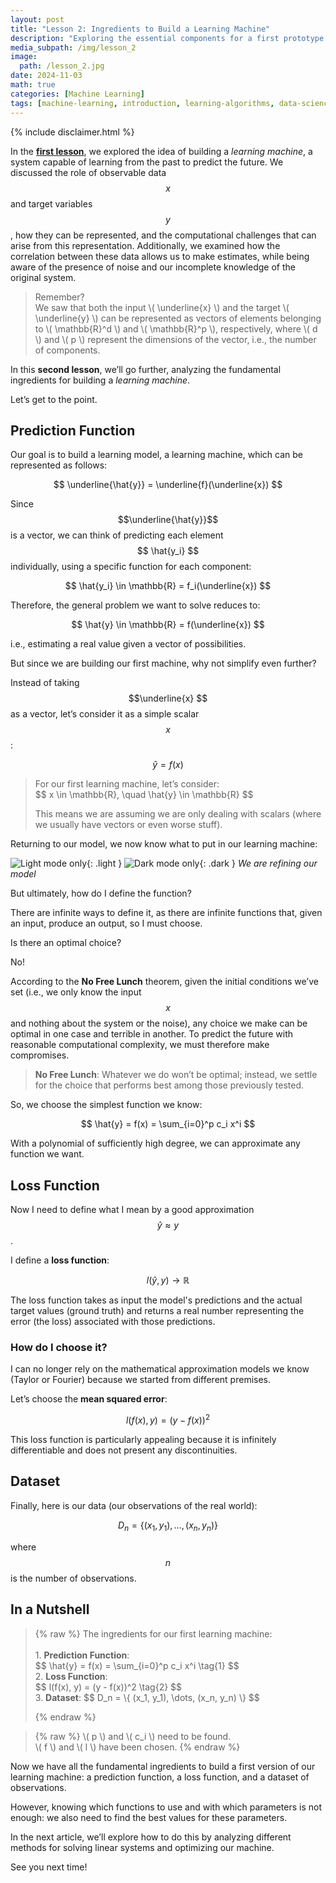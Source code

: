 ```yaml
---
layout: post
title: "Lesson 2: Ingredients to Build a Learning Machine"
description: "Exploring the essential components for a first prototype of a learning machine"
media_subpath: /img/lesson_2
image:
  path: /lesson_2.jpg
date: 2024-11-03
math: true
categories: [Machine Learning]
tags: [machine-learning, introduction, learning-algorithms, data-science, ai-basics, model-training, ml-theory]     # TAG names should always be lowercase
---
```


{% include disclaimer.html %}

In the **[first lesson](../lezione_1)**, we explored the idea of building a *learning machine*, a system capable of learning from the past to predict the future. We discussed the role of observable data $$ x $$ and target variables $$ y $$, how they can be represented, and the computational challenges that can arise from this representation. Additionally, we examined how the correlation between these data allows us to make estimates, while being aware of the presence of noise and our incomplete knowledge of the original system.

<blockquote class="prompt-tip">
Remember? <br>We saw that both the input \( \underline{x} \) and the target \( \underline{y} \) can be represented as vectors of elements belonging to \( \mathbb{R}^d \) and \( \mathbb{R}^p \), respectively, where \( d \) and \( p \) represent the dimensions of the vector, i.e., the number of components.
</blockquote>

In this **second lesson**, we’ll go further, analyzing the fundamental ingredients for building a *learning machine*.

Let’s get to the point.

<h2 id="predictor"><span class="me-2">Prediction Function</span><a href="#predictor" class="anchor text-muted"></a></h2>

Our goal is to build a learning model, a learning machine, which can be represented as follows:

$$
 \underline{\hat{y}} = \underline{f}(\underline{x})
$$

Since $$\underline{\hat{y}}$$ is a vector, we can think of predicting each element $$ \hat{y_i} $$ individually, using a specific function for each component:

$$
 \hat{y_i} \in \mathbb{R} = f_i(\underline{x})
$$

Therefore, the general problem we want to solve reduces to:

$$
 \hat{y} \in \mathbb{R} = f(\underline{x})
$$

i.e., estimating a real value given a vector of possibilities.

But since we are building our first machine, why not simplify even further?

Instead of taking $$\underline{x} $$ as a vector, let’s consider it as a simple scalar $$x$$:

$$
 \hat{y} = f({x})
$$

<blockquote class="prompt-info"> For our first learning machine, let’s consider: <br>
$$ x \in \mathbb{R}, \quad \hat{y} \in \mathbb{R} $$

This means we are assuming we are only dealing with scalars (where we usually have vectors or even worse stuff). </blockquote>

Returning to our model, we now know what to put in our learning machine:

![Light mode only](/learningmachine.png){: .light }
![Dark mode only](/learningmachinedark.png){: .dark }
_We are refining our model_

But ultimately, how do I define the function?

There are infinite ways to define it, as there are infinite functions that, given an input, produce an output, so I must choose.

Is there an optimal choice?

No!

According to the **No Free Lunch** theorem, given the initial conditions we’ve set (i.e., we only know the input $$ x $$ and nothing about the system or the noise), any choice we make can be optimal in one case and terrible in another. To predict the future with reasonable computational complexity, we must therefore make compromises.

<blockquote class="prompt-danger">
<strong>No Free Lunch</strong>: Whatever we do won’t be optimal; instead, we settle for the choice that performs best among those previously tested.
</blockquote>

So, we choose the simplest function we know:

$$
\hat{y} = f(x) = \sum_{i=0}^p c_i x^i 
$$

With a polynomial of sufficiently high degree, we can approximate any function we want.

<h2 id="loss-function"><span class="me-2">Loss Function</span><a href="#loss-function" class="anchor text-muted"></a></h2>

Now I need to define what I mean by a good approximation $$ \hat{y} \approx y $$.

I define a **loss function**:

$$ l(\hat{y}, y) \rightarrow \mathbb{R} $$

The loss function takes as input the model's predictions and the actual target values (ground truth) and returns a real number representing the error (the loss) associated with those predictions.

### How do I choose it?

I can no longer rely on the mathematical approximation models we know (Taylor or Fourier) because we started from different premises.

Let’s choose the **mean squared error**:

$$ l(f(x), y) = (y - f(x))^2 $$

This loss function is particularly appealing because it is infinitely differentiable and does not present any discontinuities.

<h2 id="dataset"><span class="me-2">Dataset</span><a href="#dataset" class="anchor text-muted"></a></h2>

Finally, here is our data (our observations of the real world):

$$ D_n = \{ (x_1, y_1), \ldots, (x_n, y_n) \} $$

where $$ n $$ is the number of observations.

<h2 id="nutshell"><span class="me-2">In a Nutshell</span><a href="#nutshell" class="anchor text-muted"></a></h2>

<blockquote class="prompt-tip">
{% raw %}
The ingredients for our first learning machine:<br><br>
1. <strong>Prediction Function</strong>: <div id="eq-polynomial"> 
$$
\hat{y} = f(x) = \sum_{i=0}^p c_i x^i \tag{1}
$$
</div>
2. <strong>Loss Function</strong>: <div id="eq-loss">
$$
l(f(x), y) = (y - f(x))^2 \tag{2}
$$
</div>
3. <strong>Dataset</strong>: $$ D_n = \{ (x_1, y_1), \dots, (x_n, y_n) \} $$

{% endraw %}
</blockquote>

<blockquote class="prompt-warning">
{% raw %}
\( p \) and \( c_i \) need to be found.<br> \( f \) and \( l \) have been chosen.
{% endraw %}
</blockquote>

Now we have all the fundamental ingredients to build a first version of our learning machine: a prediction function, a loss function, and a dataset of observations.

However, knowing which functions to use and with which parameters is not enough: we also need to find the best values for these parameters.

In the next article, we’ll explore how to do this by analyzing different methods for solving linear systems and optimizing our machine.

See you next time!
